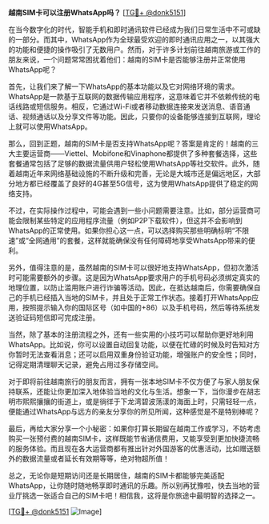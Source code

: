 **越南SIM卡可以注册WhatsApp吗？** [[TG💪+ @donk5151](https://t.me/s/donk5151)]

在当今数字化的时代，智能手机和即时通讯软件已经成为我们日常生活中不可或缺的一部分。而其中，WhatsApp作为全球最受欢迎的即时通讯应用之一，以其强大的功能和便捷的操作吸引了无数用户。然而，对于许多计划前往越南旅游或工作的朋友来说，一个问题常常困扰着他们：越南的SIM卡是否能够注册并正常使用WhatsApp呢？

首先，让我们来了解一下WhatsApp的基本功能以及它对网络环境的需求。WhatsApp是一款基于互联网的数据传输应用程序，这意味着它并不依赖传统的电话线路或短信服务。相反，它通过Wi-Fi或者移动数据连接来发送消息、语音通话、视频通话以及分享文件等功能。因此，只要你的设备能够连接到互联网，理论上就可以使用WhatsApp。

那么，回到正题，越南的SIM卡是否支持WhatsApp呢？答案是肯定的！越南的三大主要运营商——Viettel、Mobifone和Vinaphone都提供了多种套餐选择，这些套餐通常包括了足够的数据流量供用户轻松使用WhatsApp等社交软件。此外，随着越南近年来网络基础设施的不断升级和完善，无论是大城市还是偏远地区，大部分地方都已经覆盖了良好的4G甚至5G信号，这为使用WhatsApp提供了稳定的网络支持。

不过，在实际操作过程中，可能会遇到一些小问题需要注意。比如，部分运营商可能会限制某些特定的应用程序流量（例如P2P下载软件），但这并不会影响到WhatsApp的正常使用。如果你担心这一点，可以选择购买那些明确标明“不限速”或“全网通用”的套餐，这样就能确保没有任何障碍地享受WhatsApp带来的便利。

另外，值得注意的是，虽然越南的SIM卡可以很好地支持WhatsApp，但初次激活时可能需要额外的步骤。这是因为WhatsApp要求用户的手机号码必须绑定真实的地理位置，以防止滥用账户进行诈骗等活动。因此，在抵达越南后，你需要确保自己的手机已经插入当地的SIM卡，并且处于正常工作状态。接着打开WhatsApp应用，按照提示输入你的国际区号（如中国的+86）以及手机号码，然后等待系统发送验证码短信即可完成注册。

当然，除了基本的注册流程之外，还有一些实用的小技巧可以帮助你更好地利用WhatsApp。比如说，你可以设置自动回复功能，以便在忙碌的时候及时告知对方你暂时无法查看消息；还可以启用双重身份验证功能，增强账户的安全性；同时，记得定期清理聊天记录，避免占用过多存储空间。

对于即将前往越南旅行的朋友而言，拥有一张本地SIM卡不仅方便了与家人朋友保持联系，还能让你更加深入地体验当地的文化与生活。想象一下，当你漫步在胡志明市熙熙攘攘的街道上，或是徜徉于下龙湾碧波荡漾的海面上时，只需轻轻一点，便能通过WhatsApp与远方的亲友分享你的所见所闻，这种感觉是不是特别棒呢？

最后，再给大家分享一个小秘密：如果你打算长期留在越南工作或学习，不妨考虑购买一张预付费的越南SIM卡，这样既能节省通信费用，又能享受到更加快捷流畅的服务体验。而且现在各大运营商都有推出针对外国游客的优惠活动，比如赠送额外的数据流量或者延长有效期等等，绝对物超所值！

总之，无论你是短期访问还是长期居住，越南的SIM卡都能够完美适配WhatsApp，让你随时随地畅享即时通讯的乐趣。所以别再犹豫啦，快去当地的营业厅挑选一张适合自己的SIM卡吧！相信我，这将是你旅途中最明智的选择之一。

[[TG💪+ @donk5151](https://t.me/s/donk5151) ![Image](https://i.postimg.cc/rwNCRYN7/Snipaste-2025-04-30-17-27-05.png)]